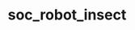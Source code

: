 ---
layout: my_redirect
title: soc_robot_insect
redirect_from: 
  - /aiopschool/socialerobot/insect
permalink: /socialerobot/insect/index
redirect_url: "/static/socialerobot/insect"
---